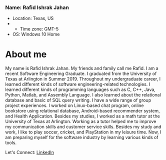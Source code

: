 ### Name: Rafid Ishrak Jahan
* Location: Texas, US
* 
  * Time zone: GMT-5
* OS: Windows 10 Home    



# About me
My name is Rafid Ishrak Jahan. My friends and family call me Rafid. I am a recent Software Engineering Graduate. I graduated from the
University of Texas at Arlington in Summer 2019. Throughout my undergraduate career, I learned different kinds of software
engineering-related technologies. I learned different kinds of programming languages such as C, C++, Java, Python, Matlab, and Assembly 
Language. I also learned about the relational database and basic of SQL query writing. I have a wide range of group project experiences. 
I worked on Linux-based chat program, online bookstore using relational database, Android-based recommender system, and Health Application.
Besides my studies, I worked as a math tutor at the University of Texas at Arlington. Working as a tutor helped me to improve my 
communication skills and customer service skills. Besides my study and work, I like to play soccer, cricket, and PlayStation in my 
leisure time. Now, I am preparing myself for the software industry by learning various kinds of tools.

Let's Connect: [LinkedIn](https://www.linkedin.com/in/rafidjahan/)
